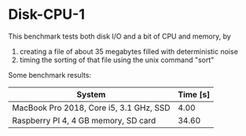 # Disk-CPU-1

This benchmark tests both disk I/O and a bit of CPU and memory, by

1) creating a file of about 35 megabytes filled with deterministic noise
2) timing the sorting of that file using the unix command "sort"

Some benchmark results:


| System                                  | Time [s]
|-----------------------------------------|----------
| MacBook Pro 2018, Core i5, 3.1 GHz, SSD |     4.00
| Raspberry PI 4, 4 GB memory, SD card    |    34.60 



